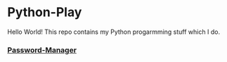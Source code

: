 # Python-Play
Hello World! 
This repo contains my Python progarmming stuff which I do.

### [Password-Manager](https://github.com/siAyush/Python-Play/tree/master/Password-manger)
